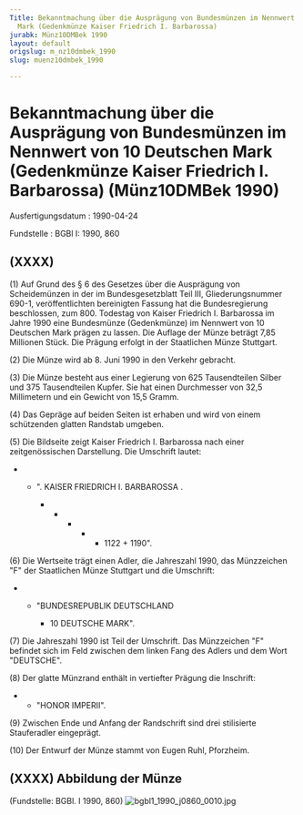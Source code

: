 ```yaml
---
Title: Bekanntmachung über die Ausprägung von Bundesmünzen im Nennwert von 10 Deutschen
  Mark (Gedenkmünze Kaiser Friedrich I. Barbarossa)
jurabk: Münz10DMBek 1990
layout: default
origslug: m_nz10dmbek_1990
slug: muenz10dmbek_1990

---
```


# Bekanntmachung über die Ausprägung von Bundesmünzen im Nennwert von 10 Deutschen Mark (Gedenkmünze Kaiser Friedrich I. Barbarossa) (Münz10DMBek 1990)

Ausfertigungsdatum
:   1990-04-24

Fundstelle
:   BGBl I: 1990, 860



## (XXXX)

(1) Auf Grund des § 6 des Gesetzes über die Ausprägung von
Scheidemünzen in der im Bundesgesetzblatt Teil III, Gliederungsnummer
690-1, veröffentlichten bereinigten Fassung hat die Bundesregierung
beschlossen, zum 800. Todestag von Kaiser Friedrich I. Barbarossa im
Jahre 1990 eine Bundesmünze (Gedenkmünze) im Nennwert von 10 Deutschen
Mark prägen zu lassen. Die Auflage der Münze beträgt 7,85 Millionen
Stück. Die Prägung erfolgt in der Staatlichen Münze Stuttgart.

(2) Die Münze wird ab 8. Juni 1990 in den Verkehr gebracht.

(3) Die Münze besteht aus einer Legierung von 625 Tausendteilen Silber
und 375 Tausendteilen Kupfer. Sie hat einen Durchmesser von 32,5
Millimetern und ein Gewicht von 15,5 Gramm.

(4) Das Gepräge auf beiden Seiten ist erhaben und wird von einem
schützenden glatten Randstab umgeben.

(5) Die Bildseite zeigt Kaiser Friedrich I. Barbarossa nach einer
zeitgenössischen Darstellung.
Die Umschrift lautet:

*
    *   ". KAISER FRIEDRICH I. BARBAROSSA .

        *
            *
                *
                    *
                        * 1122 + 1190".






















(6) Die Wertseite trägt einen Adler, die Jahreszahl 1990, das
Münzzeichen "F" der Staatlichen Münze Stuttgart und die Umschrift:

*
    *   "BUNDESREPUBLIK DEUTSCHLAND

        *   10 DEUTSCHE MARK".










(7) Die Jahreszahl 1990 ist Teil der Umschrift. Das Münzzeichen "F"
befindet sich im Feld zwischen dem linken Fang des Adlers und dem Wort
"DEUTSCHE".

(8) Der glatte Münzrand enthält in vertiefter Prägung die Inschrift:

*
    *   "HONOR IMPERII".







(9) Zwischen Ende und Anfang der Randschrift sind drei stilisierte
Stauferadler eingeprägt.

(10) Der Entwurf der Münze stammt von Eugen Ruhl, Pforzheim.


## (XXXX) Abbildung der Münze

(Fundstelle: BGBl. I 1990, 860)
![bgbl1_1990_j0860_0010.jpg](bgbl1_1990_j0860_0010.jpg)
